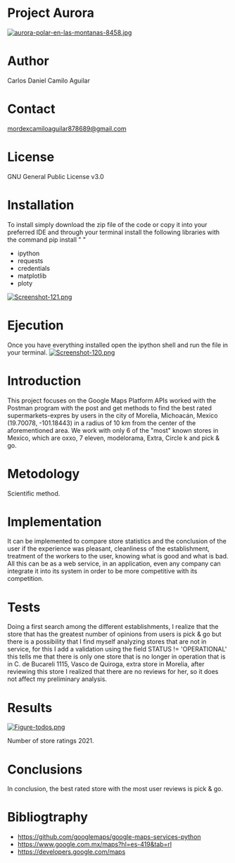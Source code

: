 # Project Aurora
[![aurora-polar-en-las-montanas-8458.jpg](https://i.postimg.cc/nzJ60pQQ/aurora-polar-en-las-montanas-8458.jpg)](https://postimg.cc/v10qmRhQ)

# Author
Carlos Daniel Camilo Aguilar

# Contact
mordexcamiloaguilar878689@gmail.com

# License
GNU General Public License v3.0

# Installation
To install simply download the zip file of the code or copy it into your preferred IDE and through your terminal install the following libraries with the command pip install " "
- ipython
- requests
- credentials
- matplotlib
- ploty

[![Screenshot-121.png](https://i.postimg.cc/v8g6yy1V/Screenshot-121.png)](https://postimg.cc/z3Nfw9Fz)

# Ejecution
Once you have everything installed open the ipython shell and run the file in your terminal.
[![Screenshot-120.png](https://i.postimg.cc/7YNP8tNz/Screenshot-120.png)](https://postimg.cc/0bb17fF5)



# Introduction
This project focuses on the Google Maps Platform APIs worked with the Postman program with the post and get methods to find the best rated supermarkets-expres by users in the city of Morelia, Michoacán, Mexico (19.70078, -101.18443) in a radius of 10 km from the center of the aforementioned area. We work with only 6 of the "most" known stores in Mexico, which are oxxo, 7 eleven, modelorama, Extra, Circle k and pick & go.


# Metodology
Scientific method.

# Implementation
It can be implemented to compare store statistics and the conclusion of the user if the experience was pleasant, cleanliness of the establishment, treatment of the workers to the user, knowing what is good and what is bad. All this can be as a web service, in an application, even any company can integrate it into its system in order to be more competitive with its competition.

# Tests
Doing a first search among the different establishments, I realize that the store that has the greatest number of opinions from users is pick & go
but there is a possibility that I find myself analyzing stores that are not in service, for this I add a validation
using the field STATUS != 'OPERATIONAL' this tells me that there is only one store that is no longer in operation that is in
C. de Bucareli 1115, Vasco de Quiroga, extra store in Morelia, after reviewing this store I realized that there are no reviews
for her, so it does not affect my preliminary analysis.

# Results
[![Figure-todos.png](https://i.postimg.cc/RZ8m1kRc/Figure-todos.png)](https://postimg.cc/DSqRnYRZ)

Number of store ratings 2021.

# Conclusions
In conclusion, the best rated store with the most user reviews is pick & go.

# Bibliogtraphy
- https://github.com/googlemaps/google-maps-services-python
- https://www.google.com.mx/maps?hl=es-419&tab=rl
- https://developers.google.com/maps


